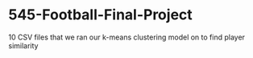 # 545-Football-Final-Project

10 CSV files that we ran our k-means clustering model on to find player similarity
